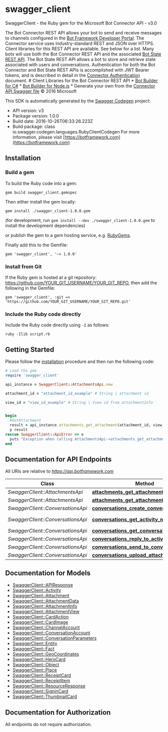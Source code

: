 # swagger_client

SwaggerClient - the Ruby gem for the Microsoft Bot Connector API - v3.0

﻿The Bot Connector REST API allows your bot to send and receive messages to channels configured in the  [Bot Framework Developer Portal](https://dev.botframework.com). The Connector service uses industry-standard REST  and JSON over HTTPS.    Client libraries for this REST API are available. See below for a list.    Many bots will use both the Bot Connector REST API and the associated [Bot State REST API](/en-us/restapi/state). The  Bot State REST API allows a bot to store and retrieve state associated with users and conversations.    Authentication for both the Bot Connector and Bot State REST APIs is accomplished with JWT Bearer tokens, and is  described in detail in the [Connector Authentication](/en-us/restapi/authentication) document.    # Client Libraries for the Bot Connector REST API    * [Bot Builder for C#](/en-us/csharp/builder/sdkreference/)  * [Bot Builder for Node.js](/en-us/node/builder/overview/)  * Generate your own from the [Connector API Swagger file](https://raw.githubusercontent.com/Microsoft/BotBuilder/master/CSharp/Library/Microsoft.Bot.Connector/Swagger/ConnectorAPI.json)    © 2016 Microsoft

This SDK is automatically generated by the [Swagger Codegen](https://github.com/swagger-api/swagger-codegen) project:

- API version: v3
- Package version: 1.0.0
- Build date: 2016-10-26T06:33:26.223Z
- Build package: class io.swagger.codegen.languages.RubyClientCodegen
For more information, please visit [https://botframework.com](https://botframework.com)

## Installation

### Build a gem

To build the Ruby code into a gem:

```shell
gem build swagger_client.gemspec
```

Then either install the gem locally:

```shell
gem install ./swagger_client-1.0.0.gem
```
(for development, run `gem install --dev ./swagger_client-1.0.0.gem` to install the development dependencies)

or publish the gem to a gem hosting service, e.g. [RubyGems](https://rubygems.org/).

Finally add this to the Gemfile:

    gem 'swagger_client', '~> 1.0.0'

### Install from Git

If the Ruby gem is hosted at a git repository: https://github.com/YOUR_GIT_USERNAME/YOUR_GIT_REPO, then add the following in the Gemfile:

    gem 'swagger_client', :git => 'https://github.com/YOUR_GIT_USERNAME/YOUR_GIT_REPO.git'

### Include the Ruby code directly

Include the Ruby code directly using `-I` as follows:

```shell
ruby -Ilib script.rb
```

## Getting Started

Please follow the [installation](#installation) procedure and then run the following code:
```ruby
# Load the gem
require 'swagger_client'

api_instance = SwaggerClient::AttachmentsApi.new

attachment_id = "attachment_id_example" # String | attachment id

view_id = "view_id_example" # String | View id from attachmentInfo


begin
  #GetAttachment
  result = api_instance.attachments_get_attachment(attachment_id, view_id)
  p result
rescue SwaggerClient::ApiError => e
  puts "Exception when calling AttachmentsApi->attachments_get_attachment: #{e}"
end

```

## Documentation for API Endpoints

All URIs are relative to *https://api.botframework.com*

Class | Method | HTTP request | Description
------------ | ------------- | ------------- | -------------
*SwaggerClient::AttachmentsApi* | [**attachments_get_attachment**](docs/AttachmentsApi.md#attachments_get_attachment) | **GET** /v3/attachments/{attachmentId}/views/{viewId} | GetAttachment
*SwaggerClient::AttachmentsApi* | [**attachments_get_attachment_info**](docs/AttachmentsApi.md#attachments_get_attachment_info) | **GET** /v3/attachments/{attachmentId} | GetAttachmentInfo
*SwaggerClient::ConversationsApi* | [**conversations_create_conversation**](docs/ConversationsApi.md#conversations_create_conversation) | **POST** /v3/conversations | CreateConversation
*SwaggerClient::ConversationsApi* | [**conversations_get_activity_members**](docs/ConversationsApi.md#conversations_get_activity_members) | **GET** /v3/conversations/{conversationId}/activities/{activityId}/members | GetActivityMembers
*SwaggerClient::ConversationsApi* | [**conversations_get_conversation_members**](docs/ConversationsApi.md#conversations_get_conversation_members) | **GET** /v3/conversations/{conversationId}/members | GetConversationMembers
*SwaggerClient::ConversationsApi* | [**conversations_reply_to_activity**](docs/ConversationsApi.md#conversations_reply_to_activity) | **POST** /v3/conversations/{conversationId}/activities/{activityId} | 
*SwaggerClient::ConversationsApi* | [**conversations_send_to_conversation**](docs/ConversationsApi.md#conversations_send_to_conversation) | **POST** /v3/conversations/{conversationId}/activities | SendToConversation
*SwaggerClient::ConversationsApi* | [**conversations_upload_attachment**](docs/ConversationsApi.md#conversations_upload_attachment) | **POST** /v3/conversations/{conversationId}/attachments | UploadAttachment


## Documentation for Models

 - [SwaggerClient::APIResponse](docs/APIResponse.md)
 - [SwaggerClient::Activity](docs/Activity.md)
 - [SwaggerClient::Attachment](docs/Attachment.md)
 - [SwaggerClient::AttachmentData](docs/AttachmentData.md)
 - [SwaggerClient::AttachmentInfo](docs/AttachmentInfo.md)
 - [SwaggerClient::AttachmentView](docs/AttachmentView.md)
 - [SwaggerClient::CardAction](docs/CardAction.md)
 - [SwaggerClient::CardImage](docs/CardImage.md)
 - [SwaggerClient::ChannelAccount](docs/ChannelAccount.md)
 - [SwaggerClient::ConversationAccount](docs/ConversationAccount.md)
 - [SwaggerClient::ConversationParameters](docs/ConversationParameters.md)
 - [SwaggerClient::Entity](docs/Entity.md)
 - [SwaggerClient::Fact](docs/Fact.md)
 - [SwaggerClient::GeoCoordinates](docs/GeoCoordinates.md)
 - [SwaggerClient::HeroCard](docs/HeroCard.md)
 - [SwaggerClient::Object](docs/Object.md)
 - [SwaggerClient::Place](docs/Place.md)
 - [SwaggerClient::ReceiptCard](docs/ReceiptCard.md)
 - [SwaggerClient::ReceiptItem](docs/ReceiptItem.md)
 - [SwaggerClient::ResourceResponse](docs/ResourceResponse.md)
 - [SwaggerClient::SigninCard](docs/SigninCard.md)
 - [SwaggerClient::ThumbnailCard](docs/ThumbnailCard.md)


## Documentation for Authorization

 All endpoints do not require authorization.

